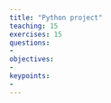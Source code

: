 ```yaml
---
title: "Python project"
teaching: 15
exercises: 15
questions:
-
objectives:
-
keypoints:
-
---
```

##
